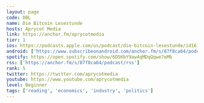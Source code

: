 ```yaml
---
layout: page
code: DBL
name: Die Bitcoin Lesestunde
hosts: Aprycot Media
link: https://anchor.fm/aprycotmedia
tier: 1
ios: https://podcasts.apple.com/us/podcast/die-bitcoin-lesestunde/id1616536976
android: ['https://www.subscribeonandroid.com/anchor.fm/s/87f8ca64/podcast/rss']
spotify: https://open.spotify.com/show/6D5KbY9aw4qMDqQqwe7eMb
rss: ['https://anchor.fm/s/87f8ca64/podcast/rss']
rank: 5
twitter: https://twitter.com/aprycotmedia
youtube: https://www.youtube.com/aprycotmedia
level: Beginner
tags: ['reading', 'economics', 'industry', 'politics']
---
```


